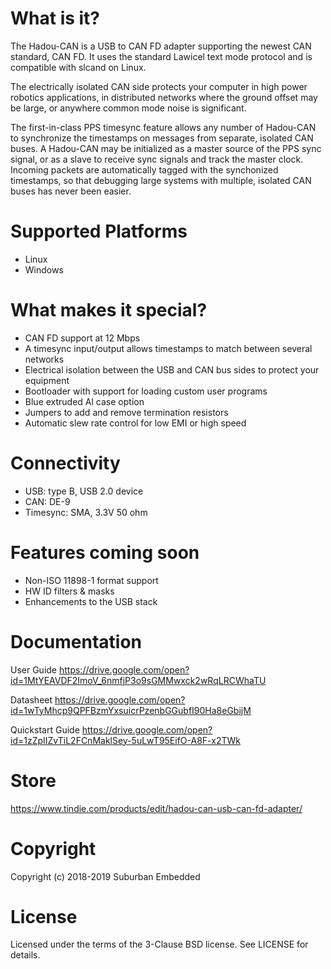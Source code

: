 # What is it?

The Hadou-CAN is a USB to CAN FD adapter supporting the newest CAN standard, CAN FD. It uses the standard Lawicel text mode protocol and is compatible with slcand on Linux.

The electrically isolated CAN side protects your computer in high power robotics applications, in distributed networks where the ground offset may be large, or anywhere common mode noise is significant.

The first-in-class PPS timesync feature allows any number of Hadou-CAN to synchronize the timestamps on messages from separate, isolated CAN buses. A Hadou-CAN may be initialized as a master source of the PPS sync signal, or as a slave to receive sync signals and track the master clock. Incoming packets are automatically tagged with the synchonized timestamps, so that debugging large systems with multiple, isolated CAN buses has never been easier.

# Supported Platforms
* Linux
* Windows

# What makes it special?
* CAN FD support at 12 Mbps
* A timesync input/output allows timestamps to match between several networks 
* Electrical isolation between the USB and CAN bus sides to protect your equipment
* Bootloader with support for loading custom user programs
* Blue extruded Al case option
* Jumpers to add and remove termination resistors
* Automatic slew rate control for low EMI or high speed

# Connectivity
* USB: type B, USB 2.0 device
* CAN: DE-9
* Timesync: SMA, 3.3V 50 ohm

# Features coming soon
* Non-ISO 11898-1 format support
* HW ID filters & masks
* Enhancements to the USB stack

# Documentation

User Guide
https://drive.google.com/open?id=1MtYEAVDF2ImoV_6nmfjP3o9sGMMwxck2wRqLRCWhaTU

Datasheet
https://drive.google.com/open?id=1wTyMhcp9QPFBzmYxsuicrPzenbGGubfI90Ha8eGbijM

Quickstart Guide
https://drive.google.com/open?id=1zZpIIZvTiL2FCnMaklSey-5uLwT95EifO-A8F-x2TWk

# Store

https://www.tindie.com/products/edit/hadou-can-usb-can-fd-adapter/

# Copyright

Copyright (c) 2018-2019 Suburban Embedded

# License

Licensed under the terms of the 3-Clause BSD license. See LICENSE for details.
